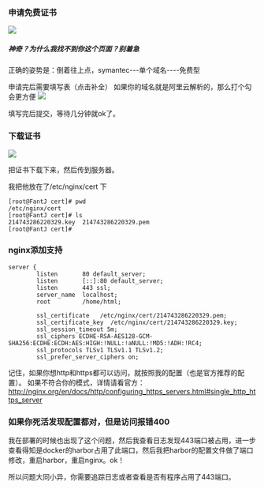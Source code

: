 ### 申请免费证书

![](https://upload-images.jianshu.io/upload_images/5786888-acd610123247039d.png?imageMogr2/auto-orient/strip%7CimageView2/2/w/1240)

##### 神奇？为什么我找不到你这个页面？别着急

正确的姿势是：倒着往上点，symantec---单个域名----免费型

申请完后需要填写表（点击补全）
如果你的域名就是阿里云解析的，那么打个勾会更方便
![](https://upload-images.jianshu.io/upload_images/5786888-289edd286206e969.png?imageMogr2/auto-orient/strip%7CimageView2/2/w/1240)

填写完后提交，等待几分钟就ok了。

### 下载证书


![](https://upload-images.jianshu.io/upload_images/5786888-b5b511fe0925799a.png?imageMogr2/auto-orient/strip%7CimageView2/2/w/1240)

把证书下载下来，然后传到服务器。

我把他放在了/etc/nginx/cert 下
```
[root@FantJ cert]# pwd
/etc/nginx/cert
[root@FantJ cert]# ls
214743286220329.key  214743286220329.pem
[root@FantJ cert]# 

```

### nginx添加支持
```
server {
        listen       80 default_server;
        listen       [::]:80 default_server;
        listen       443 ssl;
        server_name  localhost;
        root         /home/html;

        ssl_certificate   /etc/nginx/cert/214743286220329.pem;
        ssl_certificate_key  /etc/nginx/cert/214743286220329.key;
        ssl_session_timeout 5m;
        ssl_ciphers ECDHE-RSA-AES128-GCM-SHA256:ECDHE:ECDH:AES:HIGH:!NULL:!aNULL:!MD5:!ADH:!RC4;
        ssl_protocols TLSv1 TLSv1.1 TLSv1.2;
        ssl_prefer_server_ciphers on;

```

记住，如果你想http和https都可以访问，就按照我的配置（也是官方推荐的配置）。
如果不符合你的模式，详情请看官方：http://nginx.org/en/docs/http/configuring_https_servers.html#single_http_https_server


### 如果你死活发现配置都对，但是访问报错400

我在部署的时候也出现了这个问题，然后我查看日志发现443端口被占用，进一步查看得知是docker的harbor占用了此端口，然后我把harbor的配置文件做了端口修改，重启harbor，重启nginx。ok！

所以问题大同小异，你需要追踪日志或者查看是否有程序占用了443端口。
